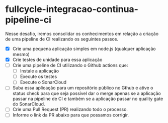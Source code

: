 # fullcycle-integracao-continua-pipeline-ci

Nesse desafio, iremos consolidar os conhecimentos em relação a criação de uma pipeline de CI realizando os seguintes passos.

- [x] Crie uma pequena aplicação simples em node.js (qualquer aplicação mesmo)
- [x] Crie testes de unidade para essa aplicação
- [ ] Crie uma pipeline de CI utilizando o Github actions que:
    - [ ] Instale a aplicação
    - [ ] Execute os testes
    - [ ] Execute o SonarCloud
- [ ] Suba essa aplicação para um repositório público no Gthub e ative o status check para que seja possível dar o merge apenas se a aplicação passar na pipeline de CI e também se a aplicação passar no quality gate do SonarCloud.
- [ ] Crie uma Pull Request (PR) realizando todo o processo.
- [ ] Informe o link da PR abaixo para que possamos corrigir.
